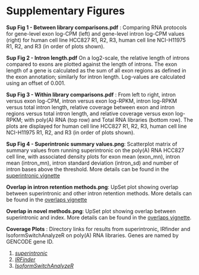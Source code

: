 # Supplementary Figures

**Sup Fig 1 - Between library comparisons.pdf** : Comparing RNA protocols for gene-level exon log-CPM (left) and gene-level intron log-CPM values (right) for human cell line HCC827 R1, R2, R3, human cell line NCI-H11975 R1, R2, and R3 (in order of plots shown).

**Sup Fig 2 - Intron length.pdf** On a log2-scale, the relative length of introns compared to exons are plotted against the length of introns. The exon length of a gene is calculated as the sum of all exon regions as defined in the exon annotation; similarly for intron length. Log-values are calculated using an offset of 0.001. 

**Sup Fig 3 - Within library comparisons.pdf** : From left to right, intron versus exon log-CPM, intron versus exon log-RPKM, intron log-RPKM versus total intron length, relative coverage between exon and intron regions versus total intron length, and relative coverage versus exon log-RPKM; with poly(A) RNA (top row) and Total RNA libraries (bottom row). The plots are displayed for human cell line HCC827 R1, R2, R3, human cell line NCI-H11975 R1, R2, and R3 (in order of plots shown).

**Sup Fig 4 - Superintronic summary values.png**: Scatterplot matrix of summary values from running superintronic on the poly(A) RNA HCC827 cell line, with associated density plots for exon mean (exon_mn), intron mean (intron_mn), intron standard deviation (intron_sd) and number of intron bases above the threshold. More details can be found in the [superintronic vignette](http://htmlpreview.github.io/?https://github.com/sa-lee/analysis-superintronic/blob/master/Rmd/01-superintronic.html)

**Overlap in intron retention methods.png**: UpSet plot showing overlap between superintronic and other intron retention methods. More details can be found in the [overlaps vignette](http://htmlpreview.github.io/?https://github.com/sa-lee/analysis-superintronic/blob/master/Rmd/03-overlaps.html)

**Overlap in novel methods.png**: UpSet plot showing overlap between superintronic and index. More details can be found in the [overlaps vignette](http://htmlpreview.github.io/?https://github.com/sa-lee/analysis-superintronic/blob/master/Rmd/03-overlaps.html).

**Coverage Plots** : Directory links for results from superintronic, IRfinder and IsoformSwitchAnalyzeR on poly(A) RNA libraries. Genes are named by GENCODE gene ID.

1. [*superintronic*](https://github.com/sa-lee/analysis-superintronic/tree/master/img/superintronic-polyA-cov)
2. [*IRFinder*](https://github.com/sa-lee/analysis-superintronic/tree/master/img/irfinder-cov) 
3. [*IsoformSwitchAnalyzeR*](https://github.com/sa-lee/analysis-superintronic/tree/master/img/isa-cov)
